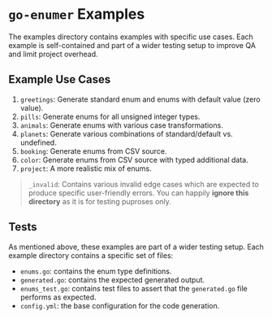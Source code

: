 # `go-enumer` Examples

The examples directory contains examples with specific use cases.
Each example is self-contained and part of a wider testing setup to improve QA and limit project overhead.

## Example Use Cases

<!--
TODO:
- add all transform cases
- add ignore case example
 -->

1. `greetings`: Generate standard enum and enums with default value (zero value).
2. `pills`: Generate enums for all unsigned integer types.
3. `animals`: Generate enums with various case transformations.
4. `planets`: Generate various combinations of standard/default vs. undefined.
5. `booking`: Generate enums from CSV source.
6. `color`: Generate enums from CSV source with typed additional data.
7. `project`: A more realistic mix of enums.

> `_invalid`: Contains various invalid edge cases which are expected to produce specific user-friendly errors.
> You can happily **ignore this directory** as it is for testing puproses only.

## Tests

As mentioned above, these examples are part of a wider testing setup.
Each example directory contains a specific set of files:

- `enums.go`: contains the enum type definitions.
- `generated.go`: contains the expected generated output.
- `enums_test.go`: contains test files to assert that the `generated.go` file performs as expected.
- `config.yml`: the base configuration for the code generation.
